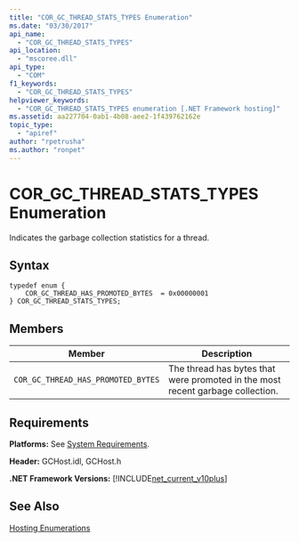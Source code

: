 ```yaml
---
title: "COR_GC_THREAD_STATS_TYPES Enumeration"
ms.date: "03/30/2017"
api_name: 
  - "COR_GC_THREAD_STATS_TYPES"
api_location: 
  - "mscoree.dll"
api_type: 
  - "COM"
f1_keywords: 
  - "COR_GC_THREAD_STATS_TYPES"
helpviewer_keywords: 
  - "COR_GC_THREAD_STATS_TYPES enumeration [.NET Framework hosting]"
ms.assetid: aa227704-0ab1-4b08-aee2-1f439762162e
topic_type: 
  - "apiref"
author: "rpetrusha"
ms.author: "ronpet"
---
```

# COR_GC_THREAD_STATS_TYPES Enumeration
Indicates the garbage collection statistics for a thread.  

## Syntax  

```  
typedef enum {  
    COR_GC_THREAD_HAS_PROMOTED_BYTES  = 0x00000001  
} COR_GC_THREAD_STATS_TYPES;  
```  

## Members  


|Member|Description|  
|------------|-----------------|  
|`COR_GC_THREAD_HAS_PROMOTED_BYTES`|The thread has bytes that were promoted in the most recent garbage collection.|  

## Requirements  
 **Platforms:** See [System Requirements](../../../../docs/framework/get-started/system-requirements.md).  

 **Header:** GCHost.idl, GCHost.h  

 **.NET Framework Versions:** [!INCLUDE[net_current_v10plus](../../../../includes/net-current-v10plus-md.md)]  

## See Also  
 [Hosting Enumerations](../../../../docs/framework/unmanaged-api/hosting/hosting-enumerations.md)
